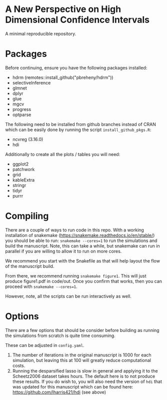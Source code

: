 # A New Perspective on High Dimensional Confidence Intervals

A minimal reproducible repository.

# Packages

Before continuing, ensure you have the following packages installed:

- hdrm (remotes::install_github("pbreheny/hdrm"))
- selectiveInference
- glmnet
- dplyr
- glue
- mgcv
- progress
- optparse

The following need to be installed from github branches instead of CRAN which can be easily done by running the script `install_github_pkgs.R`:

- ncvreg (3.16.0)
- hdi

Additionally to create all the plots / tables you will need:

- ggplot2
- patchwork
- grid
- kableExtra
- stringr
- tidyr
- purrr

# Compiling

There are a couple of ways to run code in this repo. With a working installation of snakemake (https://snakemake.readthedocs.io/en/stable/) you should be able to run: `snakemake --cores=1` to run the simulations and build the manuscript. Note, this can take a while, but snakemake can run in parallel if you are willing to allow it to run on more cores.

We recommend you start with the Snakefile as that will help layout the flow of the manuscript build.

From there, we recommend running `snakemake figure1`. This will just produce figure1.pdf in code/out. Once you confirm that works, then you can proceed with `snakemake --cores=1`.

However, note, all the scripts can be run interactively as well.

# Options

There are a few options that should be consider before building as running the simulations from scratch is quite time consuming.

These can be adjusted in `config.yaml`.

1. The number of iterations in the original manuscript is 1000 for each simulation, but leaving this at 100 will greatly reduce computational costs. 
2. Running the desparsified lasso is slow in general and applying it to the Scheetz2006 dataset takes hours. The default here is to not produce these results. If you do wish to, you will also need the version of `hdi` that was updated for this manuscript which can be found here: https://github.com/lharris421/hdi (see above)

